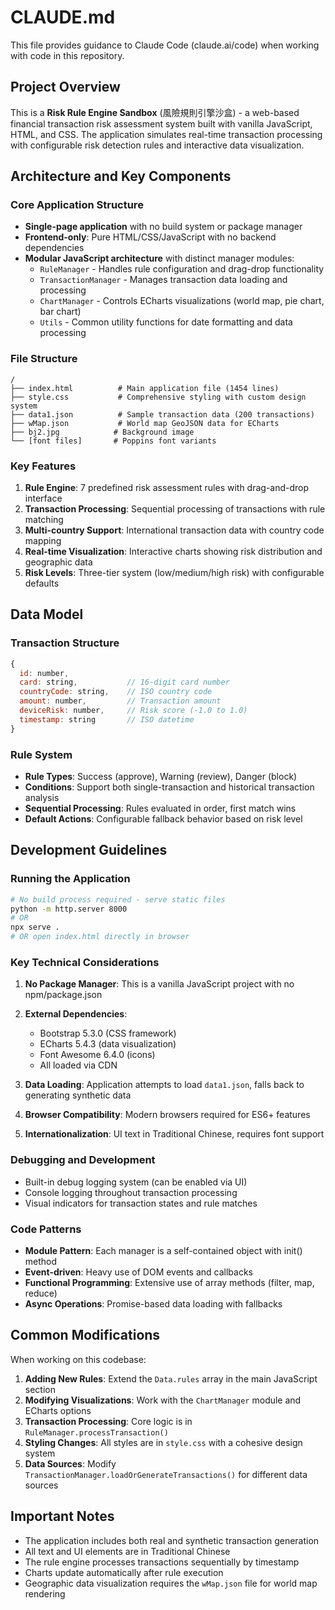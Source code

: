 # CLAUDE.md

This file provides guidance to Claude Code (claude.ai/code) when working with code in this repository.

## Project Overview

This is a **Risk Rule Engine Sandbox** (風險規則引擎沙盒) - a web-based financial transaction risk assessment system built with vanilla JavaScript, HTML, and CSS. The application simulates real-time transaction processing with configurable risk detection rules and interactive data visualization.

## Architecture and Key Components

### Core Application Structure
- **Single-page application** with no build system or package manager
- **Frontend-only**: Pure HTML/CSS/JavaScript with no backend dependencies
- **Modular JavaScript architecture** with distinct manager modules:
  - `RuleManager` - Handles rule configuration and drag-drop functionality
  - `TransactionManager` - Manages transaction data loading and processing
  - `ChartManager` - Controls ECharts visualizations (world map, pie chart, bar chart)
  - `Utils` - Common utility functions for date formatting and data processing

### File Structure
```
/
├── index.html          # Main application file (1454 lines)
├── style.css           # Comprehensive styling with custom design system
├── data1.json          # Sample transaction data (200 transactions)
├── wMap.json           # World map GeoJSON data for ECharts
├── bj2.jpg            # Background image
└── [font files]       # Poppins font variants
```

### Key Features
1. **Rule Engine**: 7 predefined risk assessment rules with drag-and-drop interface
2. **Transaction Processing**: Sequential processing of transactions with rule matching
3. **Multi-country Support**: International transaction data with country code mapping
4. **Real-time Visualization**: Interactive charts showing risk distribution and geographic data
5. **Risk Levels**: Three-tier system (low/medium/high risk) with configurable defaults

## Data Model

### Transaction Structure
```javascript
{
  id: number,
  card: string,           // 16-digit card number
  countryCode: string,    // ISO country code
  amount: number,         // Transaction amount
  deviceRisk: number,     // Risk score (-1.0 to 1.0)
  timestamp: string       // ISO datetime
}
```

### Rule System
- **Rule Types**: Success (approve), Warning (review), Danger (block)
- **Conditions**: Support both single-transaction and historical transaction analysis
- **Sequential Processing**: Rules evaluated in order, first match wins
- **Default Actions**: Configurable fallback behavior based on risk level

## Development Guidelines

### Running the Application
```bash
# No build process required - serve static files
python -m http.server 8000
# OR
npx serve .
# OR open index.html directly in browser
```

### Key Technical Considerations

1. **No Package Manager**: This is a vanilla JavaScript project with no npm/package.json
2. **External Dependencies**: 
   - Bootstrap 5.3.0 (CSS framework)
   - ECharts 5.4.3 (data visualization)
   - Font Awesome 6.4.0 (icons)
   - All loaded via CDN

3. **Data Loading**: Application attempts to load `data1.json`, falls back to generating synthetic data
4. **Browser Compatibility**: Modern browsers required for ES6+ features
5. **Internationalization**: UI text in Traditional Chinese, requires font support

### Debugging and Development
- Built-in debug logging system (can be enabled via UI)
- Console logging throughout transaction processing
- Visual indicators for transaction states and rule matches

### Code Patterns
- **Module Pattern**: Each manager is a self-contained object with init() method
- **Event-driven**: Heavy use of DOM events and callbacks
- **Functional Programming**: Extensive use of array methods (filter, map, reduce)
- **Async Operations**: Promise-based data loading with fallbacks

## Common Modifications

When working on this codebase:

1. **Adding New Rules**: Extend the `Data.rules` array in the main JavaScript section
2. **Modifying Visualizations**: Work with the `ChartManager` module and ECharts options
3. **Transaction Processing**: Core logic is in `RuleManager.processTransaction()`
4. **Styling Changes**: All styles are in `style.css` with a cohesive design system
5. **Data Sources**: Modify `TransactionManager.loadOrGenerateTransactions()` for different data sources

## Important Notes

- The application includes both real and synthetic transaction generation
- All text and UI elements are in Traditional Chinese
- The rule engine processes transactions sequentially by timestamp
- Charts update automatically after rule execution
- Geographic data visualization requires the `wMap.json` file for world map rendering